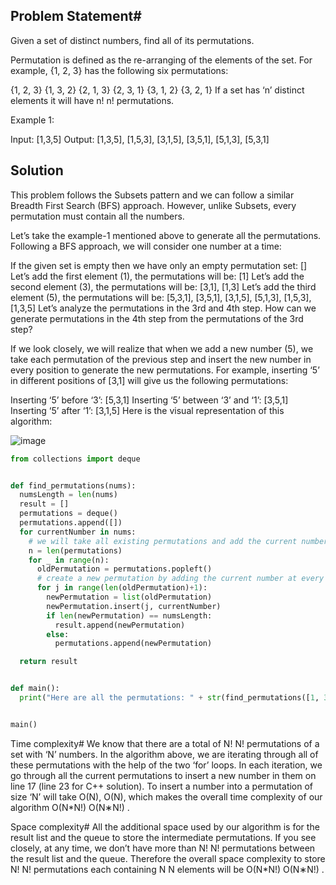 ## Problem Statement#

Given a set of distinct numbers, find all of its permutations.

Permutation is defined as the re-arranging of the elements of the set. For example, {1, 2, 3} has the following six permutations:

{1, 2, 3}
{1, 3, 2}
{2, 1, 3}
{2, 3, 1}
{3, 1, 2}
{3, 2, 1}
If a set has ‘n’ distinct elements it will have n!
n!
 permutations.

Example 1:

Input: [1,3,5]
Output: [1,3,5], [1,5,3], [3,1,5], [3,5,1], [5,1,3], [5,3,1]

## Solution
This problem follows the Subsets pattern and we can follow a similar Breadth First Search (BFS) approach. However, unlike Subsets, every permutation must contain all the numbers.

Let’s take the example-1 mentioned above to generate all the permutations. Following a BFS approach, we will consider one number at a time:

If the given set is empty then we have only an empty permutation set: []
Let’s add the first element (1), the permutations will be: [1]
Let’s add the second element (3), the permutations will be: [3,1], [1,3]
Let’s add the third element (5), the permutations will be: [5,3,1], [3,5,1], [3,1,5], [5,1,3], [1,5,3], [1,3,5]
Let’s analyze the permutations in the 3rd and 4th step. How can we generate permutations in the 4th step from the permutations of the 3rd step?

If we look closely, we will realize that when we add a new number (5), we take each permutation of the previous step and insert the new number in every position to generate the new permutations. For example, inserting ‘5’ in different positions of [3,1] will give us the following permutations:

Inserting ‘5’ before ‘3’: [5,3,1]
Inserting ‘5’ between ‘3’ and ‘1’: [3,5,1]
Inserting ‘5’ after ‘1’: [3,1,5]
Here is the visual representation of this algorithm:

![image](https://user-images.githubusercontent.com/33947539/179445947-899073a2-4ee4-4532-b30f-a0092609018e.png)

```python
from collections import deque


def find_permutations(nums):
  numsLength = len(nums)
  result = []
  permutations = deque()
  permutations.append([])
  for currentNumber in nums:
    # we will take all existing permutations and add the current number to create new permutations
    n = len(permutations)
    for _ in range(n):
      oldPermutation = permutations.popleft()
      # create a new permutation by adding the current number at every position
      for j in range(len(oldPermutation)+1):
        newPermutation = list(oldPermutation)
        newPermutation.insert(j, currentNumber)
        if len(newPermutation) == numsLength:
          result.append(newPermutation)
        else:
          permutations.append(newPermutation)

  return result


def main():
  print("Here are all the permutations: " + str(find_permutations([1, 3, 5])))


main()
```

Time complexity#
We know that there are a total of N!
N!
 permutations of a set with ‘N’ numbers. In the algorithm above, we are iterating through all of these permutations with the help of the two ‘for’ loops. In each iteration, we go through all the current permutations to insert a new number in them on line 17 (line 23 for C++ solution). To insert a number into a permutation of size ‘N’ will take O(N),
O(N),
 which makes the overall time complexity of our algorithm O(N*N!)
O(N∗N!)
.

Space complexity#
All the additional space used by our algorithm is for the result list and the queue to store the intermediate permutations. If you see closely, at any time, we don’t have more than N!
N!
 permutations between the result list and the queue. Therefore the overall space complexity to store N!
N!
 permutations each containing N
N
 elements will be O(N*N!)
O(N∗N!)
.
